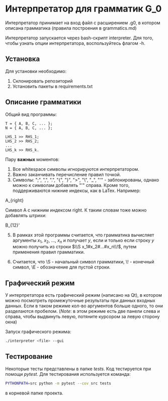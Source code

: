 # Интерпретатор для грамматик G_0

Интерпретатор принимает на вход файл с расширением .g0, в котором описана грамматика (правила построения в grammatics.md)

Интерпретатор запускается через bash-скрипт interpreter. Для того, чтобы узнать опции интерпретатора, воспользуйтесь флагом -h.

## Установка

Для установки необходимо:

1. Склонировать репозиторий
2. Установить пакеты в requirements.txt

## Описание грамматики

Общий вид программы:

```grammar
T = { A, B, C, ... };
N = { A, B, C, ... };

LHS_1 >> RHS_1;
LHS_2 >> RHS_2;
...
LHS_k >> RHS_k.
```

Пару **важных** моментов:

1. Все whitespace символы игнорируются интерпретатором.
2. Важно заканчивать перечисление правил точкой.
3. Символы: ";", ",", ".", "{", "}", ">", "\\", "\_", "'" - заблокированы, однако можно к символам добавлять "'" справа. Кроме того, поддерживаются нижние индексы, как в LaTex. Например:

A_{right}

Символ A с нижним индексом right. К таким словам тоже можно добавлять штрихи:

B_{12}'


5. В рамках этой программы считается, что грамматика вычисляет аргументы $x_1$, $x_2$, ..., $x_n$ и получает $y$, если и только если строку $y$ можно получить из строки $\\S x_1#x_2#...#x_n\\!$, путем применения правил грамматики.

6. Считается, что \\S - начальный символ грамматики, \\! - конечный символ, \\E - обозначение для пустой строки.

## Графический режим 

У интерпретатора есть графический режим (написано на Qt), в котором можно посмотреть промежуточные результаты при данных входных данных. Если в таком режиме кол-во аргументов больше одного, то они разделаются пробелом. 
(*Note*: в этом режиме есть две панели слева и справа, чтобы выдвинуть левую, потяните курсором за левую сторону окна)

Запуск графического режима:
```bash
./interpreter <file> --gui
```

## Тестирование

Некоторые тесты представлены в папке *tests*. Код тестируется при помощи *pytest*. Для тестирования используется команда:
```bash
PYTHONPATH=src python -m pytest --cov src tests
```
в корневой папке проекта.
